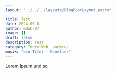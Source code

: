 ```yaml
---
layout: "../../../layouts/BlogPostLayout.astro"

title: Test
date: 2024-06-8
author: mdohr07
image: {}
draft: false
description: Test
category: Indie Web, anderes
musik: "ein Titel - Künstler"
---
```


Lorem Ipsum und so